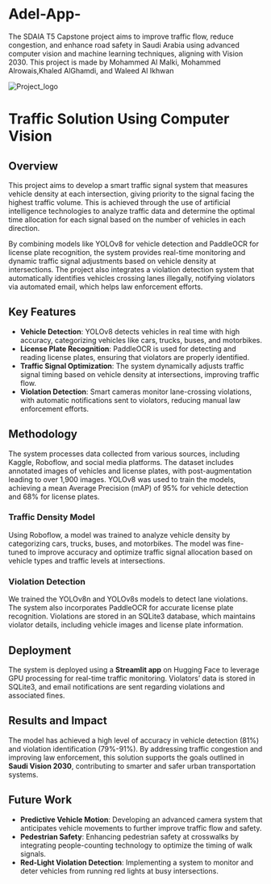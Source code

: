 # Adel-App-
The SDAIA T5 Capstone project aims to improve traffic flow, reduce congestion, and enhance road safety in Saudi Arabia using advanced computer vision and machine learning techniques, aligning with Vision 2030. This project is made by Mohammed Al Malki, Mohammed Alrowais,Khaled AlGhamdi, and Waleed Al Ikhwan


![Project_logo](https://github.com/user-attachments/assets/d90faf4c-ee75-4157-a123-0f7eb6b1a56e)


# Traffic Solution Using Computer Vision

## Overview
This project aims to develop a smart traffic signal system that measures vehicle density at each intersection, giving priority to the signal facing the highest traffic volume. This is achieved through the use of artificial intelligence technologies to analyze traffic data and determine the optimal time allocation for each signal based on the number of vehicles in each direction.


By combining models like YOLOv8 for vehicle detection and PaddleOCR for license plate recognition, the system provides real-time monitoring and dynamic traffic signal adjustments based on vehicle density at intersections. The project also integrates a violation detection system that automatically identifies vehicles crossing lanes illegally, notifying violators via automated email, which helps law enforcement efforts.

## Key Features

- **Vehicle Detection**: YOLOv8 detects vehicles in real time with high accuracy, categorizing vehicles like cars, trucks, buses, and motorbikes.
- **License Plate Recognition**: PaddleOCR is used for detecting and reading license plates, ensuring that violators are properly identified.
- **Traffic Signal Optimization**: The system dynamically adjusts traffic signal timing based on vehicle density at intersections, improving traffic flow.
- **Violation Detection**: Smart cameras monitor lane-crossing violations, with automatic notifications sent to violators, reducing manual law enforcement efforts.

## Methodology
The system processes data collected from various sources, including Kaggle, Roboflow, and social media platforms. The dataset includes annotated images of vehicles and license plates, with post-augmentation leading to over 1,900 images. YOLOv8 was used to train the models, achieving a mean Average Precision (mAP) of 95% for vehicle detection and 68% for license plates.

### Traffic Density Model
Using Roboflow, a model was trained to analyze vehicle density by categorizing cars, trucks, buses, and motorbikes. The model was fine-tuned to improve accuracy and optimize traffic signal allocation based on vehicle types and traffic levels at intersections.

### Violation Detection
We trained the YOLOv8n and YOLOv8s models to detect lane violations. The system also incorporates PaddleOCR for accurate license plate recognition. Violations are stored in an SQLite3 database, which maintains violator details, including vehicle images and license plate information.

## Deployment
The system is deployed using a **Streamlit app** on Hugging Face to leverage GPU processing for real-time traffic monitoring. Violators’ data is stored in SQLite3, and email notifications are sent regarding violations and associated fines.

## Results and Impact
The model has achieved a high level of accuracy in vehicle detection (81%) and violation identification (79%-91%). By addressing traffic congestion and improving law enforcement, this solution supports the goals outlined in **Saudi Vision 2030**, contributing to smarter and safer urban transportation systems.

## Future Work

- **Predictive Vehicle Motion**: Developing an advanced camera system that anticipates vehicle movements to further improve traffic flow and safety.
- **Pedestrian Safety**: Enhancing pedestrian safety at crosswalks by integrating people-counting technology to optimize the timing of walk signals.
- **Red-Light Violation Detection**: Implementing a system to monitor and deter vehicles from running red lights at busy intersections.
